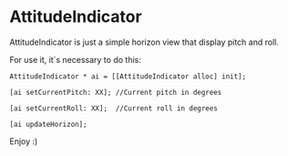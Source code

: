 # AttitudeIndicator


AttitudeIndicator is just a simple horizon view that display pitch and roll.

For use it, it´s necessary to do this:
```
AttitudeIndicator * ai = [[AttitudeIndicator alloc] init];

[ai setCurrentPitch: XX]; //Current pitch in degrees

[ai setCurrentRoll: XX];  //Current roll in degrees

[ai updateHorizon];
```

Enjoy :)
